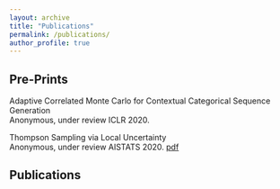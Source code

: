 ```yaml
---
layout: archive
title: "Publications"
permalink: /publications/
author_profile: true
---
```


## Pre-Prints

Adaptive Correlated Monte Carlo for Contextual Categorical Sequence Generation  
Anonymous, under review ICLR 2020.

Thompson Sampling via Local Uncertainty  
Anonymous, under review AISTATS 2020. [pdf](https://arxiv.org/abs/1910.13673)

## Publications
